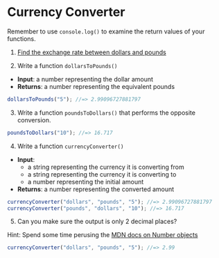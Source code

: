 # Currency Converter

Remember to use `console.log()` to examine the return values of your functions.

1. [Find the exchange rate between dollars and pounds](http://www.bloomberg.com/quote/GBPUSD:CUR)

2. Write a function `dollarsToPounds()`
  * **Input**: a number representing the dollar amount
  * **Returns**: a number representing the equivalent pounds

  ```javascript
  dollarsToPounds("5"); //=> 2.99096727881797
  ```

3. Write a function `poundsToDollars()` that performs the opposite conversion.

  ```javascript
  poundsToDollars("10"); //=> 16.717
  ```

4. Write a function `currencyConverter()`
  * **Input**:
    * a string representing the currency it is converting from
    * a string representing the currency it is converting to
    * a number representing the initial amount
  * **Returns**: a number representing the converted amount

  ```javascript
  currencyConverter("dollars", "pounds", "5"); //=> 2.99096727881797
  currencyConverter("pounds", "dollars", "10"); //=> 16.717
  ```

5. Can you make sure the output is only 2 decimal places?

  Hint: Spend some time perusing the [MDN docs on Number objects](https://developer.mozilla.org/en-US/docs/Web/JavaScript/Reference/Global_Objects/Number)

  ```javascript
  currencyConverter("dollars", "pounds", "5"); //=> 2.99
  ```
